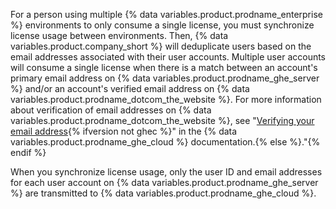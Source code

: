 For a person using multiple {% data variables.product.prodname_enterprise %} environments to only consume a single license, you must synchronize license usage between environments. Then, {% data variables.product.company_short %} will deduplicate users based on the email addresses associated with their user accounts. Multiple user accounts will consume a single license when there is a match between an account's primary email address on {% data variables.product.prodname_ghe_server %} and/or an account's verified email address on {% data variables.product.prodname_dotcom_the_website %}. For more information about verification of email addresses on {% data variables.product.prodname_dotcom_the_website %}, see "[Verifying your email address](/enterprise-cloud@latest/get-started/signing-up-for-github/verifying-your-email-address){% ifversion not ghec %}" in the {% data variables.product.prodname_ghe_cloud %} documentation.{% else %}."{% endif %}

When you synchronize license usage, only the user ID and email addresses for each user account on {% data variables.product.prodname_ghe_server %} are transmitted to {% data variables.product.prodname_ghe_cloud %}.